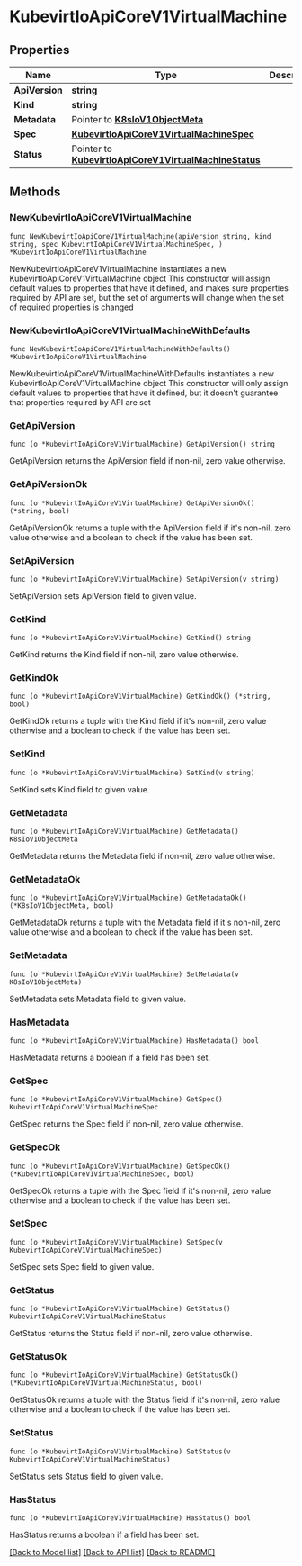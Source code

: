 # KubevirtIoApiCoreV1VirtualMachine

## Properties

Name | Type | Description | Notes
------------ | ------------- | ------------- | -------------
**ApiVersion** | **string** |  | 
**Kind** | **string** |  | 
**Metadata** | Pointer to [**K8sIoV1ObjectMeta**](K8sIoV1ObjectMeta.md) |  | [optional] 
**Spec** | [**KubevirtIoApiCoreV1VirtualMachineSpec**](KubevirtIoApiCoreV1VirtualMachineSpec.md) |  | 
**Status** | Pointer to [**KubevirtIoApiCoreV1VirtualMachineStatus**](KubevirtIoApiCoreV1VirtualMachineStatus.md) |  | [optional] 

## Methods

### NewKubevirtIoApiCoreV1VirtualMachine

`func NewKubevirtIoApiCoreV1VirtualMachine(apiVersion string, kind string, spec KubevirtIoApiCoreV1VirtualMachineSpec, ) *KubevirtIoApiCoreV1VirtualMachine`

NewKubevirtIoApiCoreV1VirtualMachine instantiates a new KubevirtIoApiCoreV1VirtualMachine object
This constructor will assign default values to properties that have it defined,
and makes sure properties required by API are set, but the set of arguments
will change when the set of required properties is changed

### NewKubevirtIoApiCoreV1VirtualMachineWithDefaults

`func NewKubevirtIoApiCoreV1VirtualMachineWithDefaults() *KubevirtIoApiCoreV1VirtualMachine`

NewKubevirtIoApiCoreV1VirtualMachineWithDefaults instantiates a new KubevirtIoApiCoreV1VirtualMachine object
This constructor will only assign default values to properties that have it defined,
but it doesn't guarantee that properties required by API are set

### GetApiVersion

`func (o *KubevirtIoApiCoreV1VirtualMachine) GetApiVersion() string`

GetApiVersion returns the ApiVersion field if non-nil, zero value otherwise.

### GetApiVersionOk

`func (o *KubevirtIoApiCoreV1VirtualMachine) GetApiVersionOk() (*string, bool)`

GetApiVersionOk returns a tuple with the ApiVersion field if it's non-nil, zero value otherwise
and a boolean to check if the value has been set.

### SetApiVersion

`func (o *KubevirtIoApiCoreV1VirtualMachine) SetApiVersion(v string)`

SetApiVersion sets ApiVersion field to given value.


### GetKind

`func (o *KubevirtIoApiCoreV1VirtualMachine) GetKind() string`

GetKind returns the Kind field if non-nil, zero value otherwise.

### GetKindOk

`func (o *KubevirtIoApiCoreV1VirtualMachine) GetKindOk() (*string, bool)`

GetKindOk returns a tuple with the Kind field if it's non-nil, zero value otherwise
and a boolean to check if the value has been set.

### SetKind

`func (o *KubevirtIoApiCoreV1VirtualMachine) SetKind(v string)`

SetKind sets Kind field to given value.


### GetMetadata

`func (o *KubevirtIoApiCoreV1VirtualMachine) GetMetadata() K8sIoV1ObjectMeta`

GetMetadata returns the Metadata field if non-nil, zero value otherwise.

### GetMetadataOk

`func (o *KubevirtIoApiCoreV1VirtualMachine) GetMetadataOk() (*K8sIoV1ObjectMeta, bool)`

GetMetadataOk returns a tuple with the Metadata field if it's non-nil, zero value otherwise
and a boolean to check if the value has been set.

### SetMetadata

`func (o *KubevirtIoApiCoreV1VirtualMachine) SetMetadata(v K8sIoV1ObjectMeta)`

SetMetadata sets Metadata field to given value.

### HasMetadata

`func (o *KubevirtIoApiCoreV1VirtualMachine) HasMetadata() bool`

HasMetadata returns a boolean if a field has been set.

### GetSpec

`func (o *KubevirtIoApiCoreV1VirtualMachine) GetSpec() KubevirtIoApiCoreV1VirtualMachineSpec`

GetSpec returns the Spec field if non-nil, zero value otherwise.

### GetSpecOk

`func (o *KubevirtIoApiCoreV1VirtualMachine) GetSpecOk() (*KubevirtIoApiCoreV1VirtualMachineSpec, bool)`

GetSpecOk returns a tuple with the Spec field if it's non-nil, zero value otherwise
and a boolean to check if the value has been set.

### SetSpec

`func (o *KubevirtIoApiCoreV1VirtualMachine) SetSpec(v KubevirtIoApiCoreV1VirtualMachineSpec)`

SetSpec sets Spec field to given value.


### GetStatus

`func (o *KubevirtIoApiCoreV1VirtualMachine) GetStatus() KubevirtIoApiCoreV1VirtualMachineStatus`

GetStatus returns the Status field if non-nil, zero value otherwise.

### GetStatusOk

`func (o *KubevirtIoApiCoreV1VirtualMachine) GetStatusOk() (*KubevirtIoApiCoreV1VirtualMachineStatus, bool)`

GetStatusOk returns a tuple with the Status field if it's non-nil, zero value otherwise
and a boolean to check if the value has been set.

### SetStatus

`func (o *KubevirtIoApiCoreV1VirtualMachine) SetStatus(v KubevirtIoApiCoreV1VirtualMachineStatus)`

SetStatus sets Status field to given value.

### HasStatus

`func (o *KubevirtIoApiCoreV1VirtualMachine) HasStatus() bool`

HasStatus returns a boolean if a field has been set.


[[Back to Model list]](../README.md#documentation-for-models) [[Back to API list]](../README.md#documentation-for-api-endpoints) [[Back to README]](../README.md)


